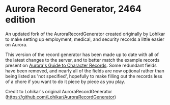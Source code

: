 # Aurora Record Generator, 2464 edition

An updated fork of the AuroraRecordGenerator created originally by Lohikar to make setting up employment, medical, and security records a little easier on Aurora.

This version of the record generator has been made up to date with all of the latest changes to the server, and to better match the example records present on [Aurora's Guide to Character Records](https://wiki.aurorastation.org/index.php?title=Guide_to_Character_Records). Some redundant fields have been removed, and nearly all of the fields are now optional rather than being listed as 'not specified', hopefully to make filling out the records less of a chore if you want to do it piece by piece as you play.

Credit to Lohikar's original AuroraRecordGenerator (https://github.com/Lohikar/AuroraRecordGenerator)

